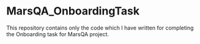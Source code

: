 # MarsQA_OnboardingTask 
This repository contains only the code which I have written for completing the Onboarding task for MarsQA project. 
